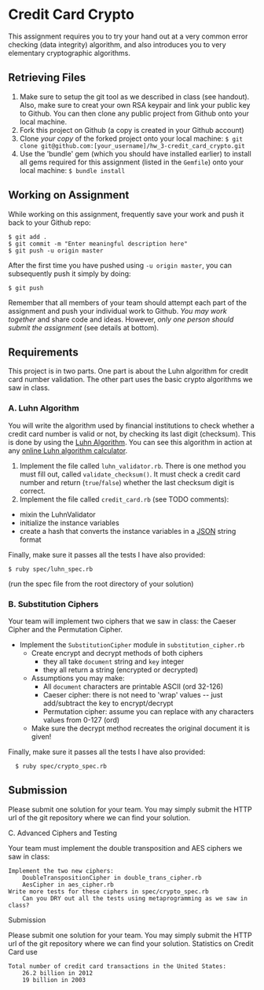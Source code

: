 # Credit Card Crypto

This assignment requires you to try your hand out at a very common error checking (data integrity) algorithm, and also introduces you to very elementary cryptographic algorithms.

## Retrieving Files
1. Make sure to setup the git tool as we described in class (see handout). Also, make sure to creat your own RSA keypair and link your public key to Github. You can then clone any public project from Github onto your local machine.
2. Fork this project on Github (a copy is created in your Github account)
3. Clone *your copy* of the forked project onto your local machine:
`$ git clone git@github.com:[your_username]/hw_3-credit_card_crypto.git`
4. Use the 'bundle' gem (which you should have installed earlier) to install all gems required for this assignment (listed in the `Gemfile`) onto your local machine: `$ bundle install`

## Working on Assignment
While working on this assignment, frequently save your work and push it back to your Github repo:

    $ git add .
    $ git commit -m "Enter meaningful description here"
    $ git push -u origin master

After the first time you have pushed using `-u origin master`, you can subsequently push it simply by doing:

    $ git push

Remember that all members of your team should attempt each part of the assignment and push your individual work to Github. *You may work together* and share code and ideas. However, *only one person should submit the assignment* (see details at bottom).

## Requirements

This project is in two parts. One part is about the Luhn algorithm for credit card number validation. The other part uses the basic crypto algorithms we saw in class.

### A. Luhn Algorithm
You will write the algorithm used by financial institutions to check whether a credit card number is valid or not, by checking its last digit (checksum). This is done by using the [Luhn Algorithm](http://en.wikipedia.org/wiki/Luhn_algorithm). You can see this algorithm in action at any [online Luhn algorithm calculator](http://planetcalc.com/2464/).

1. Implement the file called `luhn_validator.rb`. There is one method you must fill out, called `validate_checksum()`. It must check a credit card number and return (`true`/`false`) whether the last checksum digit is correct.
2. Implement the file called `credit_card.rb` (see TODO comments):
  - mixin the LuhnValidator
  - initialize the instance variables
  - create a hash that converts the instance variables in a [JSON](http://en.wikipedia.org/wiki/JSON) string format

Finally, make sure it passes all the tests I have also provided:

    $ ruby spec/luhn_spec.rb

(run the spec file from the root directory of your solution)

### B. Substitution Ciphers
Your team will implement two ciphers that we saw in class: the Caeser Cipher and the Permutation Cipher.

- Implement the `SubstitutionCipher` module in `substitution_cipher.rb`
  - Create encrypt and decrypt methods of both ciphers
    - they all take `document` string and `key` integer
    - they all return a string (encrypted or decrypted)
  - Assumptions you may make:
    - All `document` characters are printable ASCII (ord 32-126)
    - Caeser cipher: there is not need to 'wrap' values -- just add/subtract the key to encrypt/decrypt
    - Permutation cipher: assume you can replace with any characters values from 0-127 (ord)
  - Make sure the decrypt method recreates the original document it is given!

Finally, make sure it passes all the tests I have also provided:

      $ ruby spec/crypto_spec.rb

## Submission
Please submit one solution for your team. You may simply submit the HTTP url of the git repository where we can find your solution.

C. Advanced Ciphers and Testing

Your team must implement the double transposition and AES ciphers we saw in class:

    Implement the two new ciphers:
        DoubleTranspositionCipher in double_trans_cipher.rb
        AesCipher in aes_cipher.rb
    Write more tests for these ciphers in spec/crypto_spec.rb
        Can you DRY out all the tests using metaprogramming as we saw in class?

Submission

Please submit one solution for your team. You may simply submit the HTTP url of the git repository where we can find your solution.
Statistics on Credit Card use

    Total number of credit card transactions in the United States:
        26.2 billion in 2012
        19 billion in 2003
